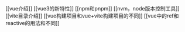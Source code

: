 [[vue介绍]]
[[vue3的新特性]]
[[npm和pnpm]]
[[nvm，node版本控制工具]]
[[vite目录介绍]]
[[vue构建项目和vue+vite构建项目的不同]] 
[[vue中的ref和reactive的用法和不同]]